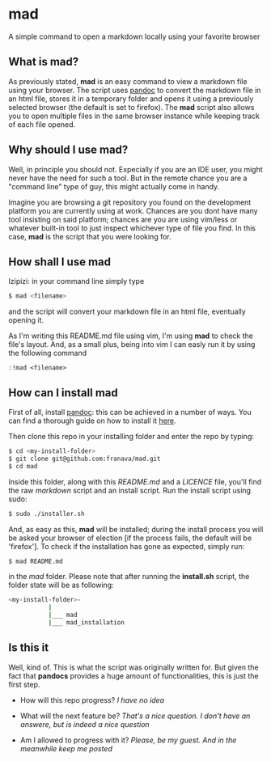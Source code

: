 # mad
A simple command to open a markdown locally using your favorite browser

## What is mad?

As previously stated, **mad** is an easy command to view a markdown file using your browser.
The script uses [pandoc](https://github.com/jgm/pandoc) to convert the markdown file in an html file, stores it in a temporary folder and opens it using a previously selected browser (the default is set to firefox).
The **mad** script also allows you to open multiple files in the same browser instance while keeping track of each file opened.

## Why should I use mad?

Well, in principle you should not. Expecially if you are an IDE user, you might never have the need for such a tool. 
But in the remote chance you are a "command line" type of guy, this might actually come in handy.

Imagine you are browsing a git repository you found on the development platform you are currently using at work.
Chances are you dont have many tool insisting on said platform; chances are you are using vim/less or whatever built-in tool to just inspect whichever type of file you find. In this case, **mad** is the script that you were looking for.

## How shall I use mad

Izipizi: in your command line simply type

```bash
$ mad <filename>
```

and the script will convert your markdown file in an html file, eventually opening it.

As I'm writing this README.md file using vim, I'm using **mad** to check the file's layout.
And, as a small plus, being into vim I can easly run it by using the following command

```vim
:!mad <filename>
```

## How can I install mad

First of all, install [pandoc](https://github.com/jgm/pandoc): this can be achieved in a number of ways. You can find a thorough guide on how to install it [here](https://github.com/jgm/pandoc/blob/master/INSTALL.md).

Then clone this repo in your installing folder and enter the repo by typing:

```bash
$ cd <my-install-folder> 
$ git clone git@github.com:franava/mad.git
$ cd mad
```

Inside this folder, along with this *README.md* and a *LICENCE* file, you'll find the raw *markdown* script and an install script.
Run the install script using sudo:

```bash
$ sudo ./installer.sh
```

And, as easy as this, **mad** will be installed; during the install process you will be asked your browser of election [if the process fails, the default will be 'firefox'].
To check if the installation has gone as expected, simply run:

```bash
$ mad README.md
```

in the *mad* folder.
Please note that after running the **install.sh** script, the folder state will be as following:

```bash
<my-install-folder>-
		   |
		   |___ mad
		   |___ mad_installation
```

## Is this it

Well, kind of. This is what the script was originally written for. But given the fact that **pandocs** provides a huge amount of functionalities, this is just the first step. 

- How will this repo progress? *I have no idea*

- What will the next feature be? *That's a nice question. I don't have an answere, but is indeed a nice question*

- Am I allowed to progress with it? *Please, be my guest. And in the meanwhile keep me posted*


